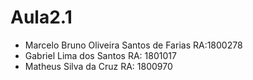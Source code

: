 # Aula2.1

- Marcelo Bruno Oliveira Santos de Farias RA:1800278
- Gabriel Lima dos Santos RA: 1801017
- Matheus Silva da Cruz RA: 1800970
